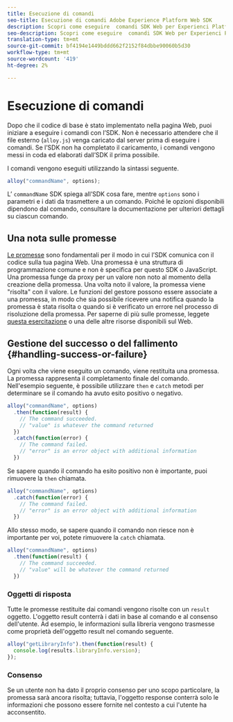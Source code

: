 ```yaml
---
title: Esecuzione di comandi
seo-title: Esecuzione di comandi Adobe Experience Platform Web SDK
description: Scopri come eseguire  comandi SDK Web per Experienci Platform
seo-description: Scopri come eseguire  comandi SDK Web per Experienci Platform
translation-type: tm+mt
source-git-commit: bf4194e1449bddd662f2152f84dbbe90060b5d30
workflow-type: tm+mt
source-wordcount: '419'
ht-degree: 2%

---
```



# Esecuzione di comandi

Dopo che il codice di base è stato implementato nella pagina Web, puoi iniziare a eseguire i comandi con l’SDK. Non è necessario attendere che il file esterno \(`alloy.js`\) venga caricato dal server prima di eseguire i comandi. Se l’SDK non ha completato il caricamento, i comandi vengono messi in coda ed elaborati dall’SDK il prima possibile.

I comandi vengono eseguiti utilizzando la sintassi seguente.

```javascript
alloy("commandName", options);
```

L’ `commandName` SDK spiega all’SDK cosa fare, mentre `options` sono i parametri e i dati da trasmettere a un comando. Poiché le opzioni disponibili dipendono dal comando, consultare la documentazione per ulteriori dettagli su ciascun comando.

## Una nota sulle promesse

[Le promesse](https://developer.mozilla.org/it-IT/docs/Web/JavaScript/Reference/Global_Objects/Promise) sono fondamentali per il modo in cui l’SDK comunica con il codice sulla tua pagina Web. Una promessa è una struttura di programmazione comune e non è specifica per questo SDK o JavaScript. Una promessa funge da proxy per un valore non noto al momento della creazione della promessa. Una volta noto il valore, la promessa viene &quot;risolta&quot; con il valore. Le funzioni del gestore possono essere associate a una promessa, in modo che sia possibile ricevere una notifica quando la promessa è stata risolta o quando si è verificato un errore nel processo di risoluzione della promessa. Per saperne di più sulle promesse, leggete [questa esercitazione](https://javascript.info/promise-basics) o una delle altre risorse disponibili sul Web.

## Gestione del successo o del fallimento {#handling-success-or-failure}

Ogni volta che viene eseguito un comando, viene restituita una promessa. La promessa rappresenta il completamento finale del comando. Nell&#39;esempio seguente, è possibile utilizzare `then` e `catch` metodi per determinare se il comando ha avuto esito positivo o negativo.

```javascript
alloy("commandName", options)
  .then(function(result) {
    // The command succeeded.
    // "value" is whatever the command returned
  })
  .catch(function(error) {
    // The command failed.
    // "error" is an error object with additional information
  })
```

Se sapere quando il comando ha esito positivo non è importante, puoi rimuovere la `then` chiamata.

```javascript
alloy("commandName", options)
  .catch(function(error) {
    // The command failed.
    // "error" is an error object with additional information
  })
```

Allo stesso modo, se sapere quando il comando non riesce non è importante per voi, potete rimuovere la `catch` chiamata.

```javascript
alloy("commandName", options)
  .then(function(result) {
    // The command succeeded.
    // "value" will be whatever the command returned
  })
```

### Oggetti di risposta

Tutte le promesse restituite dai comandi vengono risolte con un `result` oggetto. L&#39;oggetto result conterrà i dati in base al comando e al consenso dell&#39;utente. Ad esempio, le informazioni sulla libreria vengono trasmesse come proprietà dell&#39;oggetto result nel comando seguente.

```js
alloy("getLibraryInfo").then(function(result) {
  console.log(results.libraryInfo.version);
});
```

### Consenso

Se un utente non ha dato il proprio consenso per uno scopo particolare, la promessa sarà ancora risolta; tuttavia, l&#39;oggetto response conterrà solo le informazioni che possono essere fornite nel contesto a cui l&#39;utente ha acconsentito.
